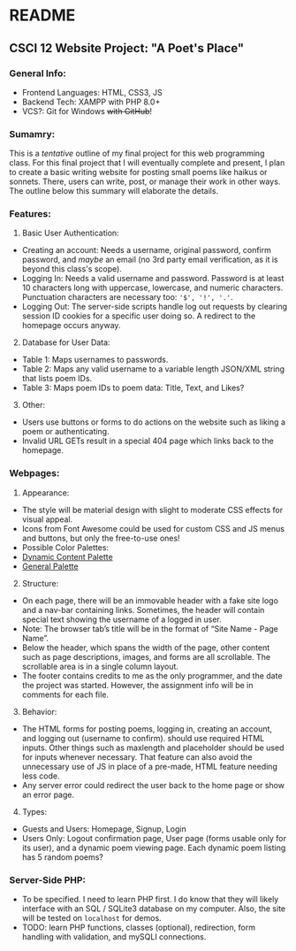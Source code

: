 # README
## CSCI 12 Website Project: "A Poet's Place"

### General Info:
 - Frontend Languages: HTML, CSS3, JS
 - Backend Tech: XAMPP with PHP 8.0+
 - VCS?: Git for Windows ~~with GitHub~~!

### Sumamry:
This is a _tentative_ outline of my final project for this web programming class. For this final project that I will eventually complete and present, I plan to create a basic writing website for posting small poems like haikus or sonnets. There, users can write, post, or manage their work in other ways. The outline below this summary will elaborate the details.

### Features:
 1. Basic User Authentication:
  - Creating an account: Needs a username, original password, confirm password, and _maybe_ an email (no 3rd party email verification, as it is beyond this class's scope).
  - Logging In: Needs a valid username and password. Password is at least 10 characters long with uppercase, lowercase, and numeric characters. Punctuation characters are necessary too: `'$', '!', '.'`.
  - Logging Out: The server-side scripts handle log out requests by clearing session ID cookies for a specific user doing so. A redirect to the homepage occurs anyway.
 2. Database for User Data:
  - Table 1: Maps usernames to passwords.
  - Table 2: Maps any valid username to a variable length JSON/XML string that lists poem IDs.
  - Table 3: Maps poem IDs to poem data: Title, Text, and Likes?
 3. Other:
  - Users use buttons or forms to do actions on the website such as liking a poem or authenticating.
  - Invalid URL GETs result in a special 404 page which links back to the homepage.

### Webpages:
 1. Appearance:
  - The style will be material design with slight to moderate CSS effects for visual appeal.
  - Icons from Font Awesome could be used for custom CSS and JS menus and buttons, but only the free-to-use ones!
  - Possible Color Palettes:
   - [Dynamic Content Palette](https://colorpalettes.net/color-palette-2564/)
   - [General Palette](https://colorpalettes.net/color-palette-1960/)
 2. Structure:
  - On each page, there will be an immovable header with a fake site logo and a nav-bar containing links. Sometimes, the header will contain special text showing the username of a logged in user.
   - Note: The browser tab’s title will be in the format of “Site Name - Page Name”.
  - Below the header, which spans the width of the page, other content such as page descriptions, images, and forms are all scrollable. The scrollable area is in a single column layout.
  - The footer contains credits to me as the only programmer, and the date the project was started. However, the assignment info will be in comments for each file.
 3. Behavior:
  - The HTML forms for posting poems, logging in, creating an account, and logging out (username to confirm). should use required HTML inputs. Other things such as maxlength and placeholder should be used for inputs whenever necessary. That feature can also avoid the unnecessary use of JS in place of a pre-made, HTML feature needing less code.
  - Any server error could redirect the user back to the home page or show an error page.
 4. Types:
  - Guests and Users: Homepage, Signup, Login
  - Users Only: Logout confirmation page, User page (forms usable only for its user), and a dynamic poem viewing page. Each dynamic poem listing has 5 random poems?

### Server-Side PHP:
  - To be specified. I need to learn PHP first. I do know that they will likely interface with an SQL / SQLite3 database on my computer. Also, the site will be tested on `localhost` for demos.
  - TODO: learn PHP functions, classes (optional), redirection, form handling with validation, and mySQLI connections. 

